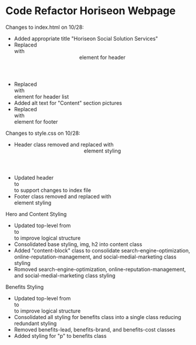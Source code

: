 # Code Refactor Horiseon Webpage
Changes to index.html on 10/28:
- Added appropriate title "Horiseon Social Solution Services"
- Replaced <div> with <header> element for header
- Replaced <div> with <nav> element for header list
- Added alt text for "Content" section pictures
- Replaced <div> with <footer> element for footer

Changes to style.css on 10/28:
- Header class removed and replaced with <header> element styling
- Updated header <div> to <nav> to support changes to index file
- Footer class removed and replaced with <footer> element styling

Hero and Content Styling
- Updated top-level from <div> to <section> to improve logical structure
- Consolidated base styling, img, h2 into content class
- Added "content-block" class to consolidate search-engine-optimization, online-reputation-management, and social-medial-marketing class styling
- Romoved search-engine-optimization, online-reputation-management, and social-medial-marketing class styling


Benefits Styling
- Updated top-level from <div> to <section> to improve logical structure
- Consolidated all styling for benefits class into a single class reducing redundant styling
- Removed benefits-lead, benefits-brand, and benefits-cost classes
- Added styling for "p" to benefits class

